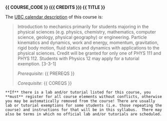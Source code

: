 **{{ COURSE_CODE }} ({{ CREDITS }}) {{ TITLE }}**

The [UBC calendar description](https://vancouver.calendar.ubc.ca/course-descriptions/subject/phys) of this course is: 

> Introduction to mechanics primarily for students majoring in the physical sciences (e.g. physics, chemistry, mathematics, computer science, geology, physical geography) or engineering.
> Particle kinematics and dynamics, work and energy, momentum, gravitation, rigid body motion, fluid statics and dynamics with applications to the physical sciences.
> Credit will be granted for only one of PHYS 111 and PHYS 112. Students with Physics 12 may apply for a tutorial exemption. [3-3-1]
> 
> *Prerequisite*: {{ PREREQS }}
> 
> *Corequisite*: {{ COREQS }}

```{warning}
**If** there is a lab and/or tutorial listed for this course, you **must** register for all course elements without conflicts, otherwise you may be automatically removed from the course! There are usually lab or tutorial exemptions for some students (i.e. those repeating the course) and instructions for that will be in this syllabus.  There may also be terms in which no official lab and/or tutorials are scheduled.
```